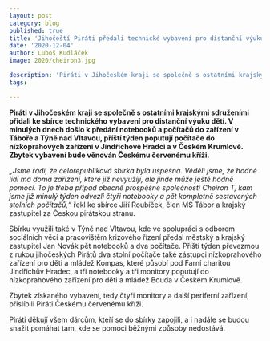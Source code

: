 ```yaml
---
layout: post
category: blog
published: true
title: 'Jihočeští Piráti předali technické vybavení pro distanční výuku dětí'
date: '2020-12-04'
author: Luboš Kudláček
image: 2020/cheiron3.jpg

description: 'Piráti v Jihočeském kraji se společně s ostatními krajskými sdruženími přidali ke sbírce technického vybavení pro distanční výuku dětí. V minulých dnech došlo k předání notebooků a počítačů do zařízení v Táboře a Týně nad Vltavou, příští týden poputují počítače do nízkoprahových zařízení v Jindřichově Hradci a v Českém Krumlově. Zbytek vybavení bude věnován Českému červenému kříži.'
tags:

---
```

**Piráti v Jihočeském kraji se společně s ostatními krajskými sdruženími přidali ke sbírce technického vybavení 
pro distanční výuku dětí. V minulých dnech došlo k předání notebooků a počítačů do zařízení v Táboře a Týně nad Vltavou, příští 
týden poputují počítače do nízkoprahových zařízení v Jindřichově Hradci a v Českém Krumlově. Zbytek vybavení bude věnován Českému červenému kříži.** 
 
*„Jsme rádi, že celorepubliková sbírka byla úspěšná. Věděli jsme, že hodně lidí má doma zařízení, které již nevyužijí, ale jinde může ještě hodně pomoci. 
To je třeba případ obecně prospěšné společnosti Cheiron T, kam jsme již minulý týden odvezli čtyři notebooky a pět kompletně sestavených stolních počítačů,“* 
řekl ke sbírce Jiří Roubíček, člen MS Tábor a krajský zastupitel za Českou pirátskou stranu.
 
Sbírku využili také v Týně nad Vltavou, kde ve spolupráci s odborem sociálních věcí a pracovištěm krizového řízení předal městský a krajský zastupitel 
Jan Novák pět notebooků a dva počítače. Příští týden převezmou z rukou jihočeských Pirátů dva stolní počítače také zástupci nízkoprahového 
zařízení pro děti a mládež Kompas, které působí pod Farní charitou Jindřichův Hradec, a tři notebooky a tři monitory poputují do nízkoprahového 
zařízení pro děti a mládež Bouda v Českém Krumlově. 
 
Zbytek získaného vybavení, tedy čtyři monitory a další periferní zařízení, přislíbili  Piráti Českému červenému kříži.
 
Piráti děkují všem dárcům, kteří se do sbírky zapojili, a i nadále se budou snažit pomáhat tam, kde se pomoci běžnými způsoby nedostává.
